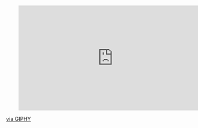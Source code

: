 <div id="header" align="center">
 <div style="width:100%;height:0;padding-bottom:56%;position:relative;"><iframe src="https://giphy.com/embed/137EaR4vAOCn1S" width="100%" height="100%" style="position:absolute" frameBorder="0" class="giphy-embed" allowFullScreen></iframe></div><p><a href="https://giphy.com/gifs/funny-mama-hacker-137EaR4vAOCn1S">via GIPHY</a></p>
</div>
